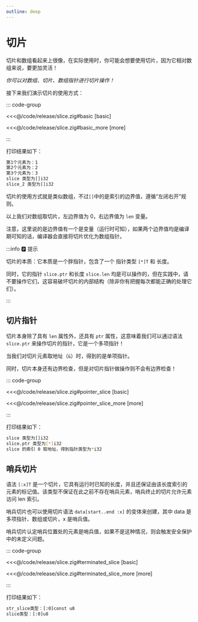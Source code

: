 ```yaml
---
outline: deep
---
```


# 切片

切片和数组看起来上很像，在实际使用时，你可能会想要使用切片，因为它相对数组来说，要更加灵活！

_你可以对数组、切片、数组指针进行切片操作！_

接下来我们演示切片的使用方式：

::: code-group

<<<@/code/release/slice.zig#basic [basic]

<<<@/code/release/slice.zig#basic_more [more]

:::

打印结果如下：

```sh
第1个元素为：1
第2个元素为：2
第3个元素为：3
slice 类型为[]i32
slice_2 类型为[]i32
```

切片的使用方式就是类似数组，不过`[]`中的是索引的边界值，遵循“左闭右开”规则。

以上我们对数组取切片，左边界值为 0，右边界值为 `len` 变量。

注意，这里说的是边界值有一个是变量（运行时可知），如果两个边界值均是编译期可知的话，编译器会直接将切片优化为数组指针。

:::info 🅿️ 提示

切片的本质：它本质是一个胖指针，包含了一个 指针类型 `[*]T` 和 长度。

同时，它的指针 `slice.ptr` 和长度 `slice.len` 均是可以操作的，但在实践中，请不要操作它们，这容易破坏切片的内部结构（除非你有把握每次都能正确的处理它们）。

:::

## 切片指针

切片本身除了具有 `len` 属性外，还具有 `ptr` 属性，这意味着我们可以通过语法 `slice.ptr` 来操作切片的指针，它是一个多项指针！

当我们对切片元素取地址（`&`）时，得到的是单项指针。

同时，切片本身还有边界检查，但是对切片指针做操作则不会有边界检查！

::: code-group

<<<@/code/release/slice.zig#pointer_slice [basic]

<<<@/code/release/slice.zig#pointer_slice_more [more]

:::

打印结果如下：

```sh
slice 类型为[]i32
slice.ptr 类型为[*]i32
slice 的索引 0 取地址，得到指针类型为*i32
```

## 哨兵切片

语法 `[:x]T` 是一个切片，它具有运行时已知的长度，并且还保证由该长度索引的元素的标记值。该类型不保证在此之前不存在哨兵元素，哨兵终止的切片允许元素访问 len 索引。

哨兵切片也可以使用切片语法 `data[start..end :x]` 的变体来创建，其中 data 是多项指针、数组或切片，x 是哨兵值。

哨兵切片认定哨兵位置处的元素是哨兵值，如果不是这种情况，则会触发安全保护中的未定义问题。

::: code-group

<<<@/code/release/slice.zig#terminated_slice [basic]

<<<@/code/release/slice.zig#terminated_slice_more [more]

:::

打印结果如下：

```sh
str_slice类型：[:0]const u8
slice类型：[:0]u8
```
